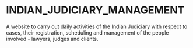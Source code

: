 # INDIAN_JUDICIARY_MANAGEMENT
A website to carry out daily activities of the Indian Judiciary with respect to cases, their registration, scheduling and management of the people involved - lawyers, judges and clients.

